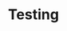 ---
title         : "Testing"
testinghead1: "TENTUFF Tests Done"
testingPara1: "Every TENTUFF Security door stands tough with immense tensile strength to prevent any intruder from breaking into your home. This premium product has undergone multiple rigorous tests to withstand the impact based on several factors. With its advanced technology and security features, TENTUFF is trusted as the best-in-class security door and window system for homes."
testinghead2: "JEMMY TEST / CROW BAR TEST"
testingPara2: "A Jemmy attack is conducted in a simulated environment using a tool similar to a large screw driver against a TENTUFF security door or window. It is an effective way to check the withstanding power of locks and hinges against a specific torque. TENTUFF products are tried and tested to take this impact, without any damage on the hinges and locks. Only after passing the Jemmy test, does a TENTUFF door or window get certified to be suitable for installation at your home."
testinghead3: "KNIFE SHEAR"
testingPara3: "Keeping in mind, the possibility of a knife attack by an intruder, we simulate the situation to test the strength of our products. A knife blade is mechanically controlled to slice and cut the mesh multiple times. Our high grade stainless steel mesh has proven to withstand the knife action without any damage."
testinghead4: "DYNAMIC IMPACT TEST"
testingPara4: "Imagine someone kicking your door with all his might. This is exactly what we simulate using a sand and lead-filled bag. The door is subjected to multiple impacts measured in joules. The test is considered ‘fail’ if the mesh is dislodged. Thanks to the patented ‘Grip lock’ mesh retaining system, TENTUFF doors have passed this test consistently with flying colours."
testinghead5: "SALT SPRAY TEST"
testingPara5: "TENTUFF doors and windows undergo rigorous corrosion-resistant tests to ensure longer durability and solidity. The Salt Spray Test is a reliable way to check corrosion-resistance. The sample product is placed inside a test chamber and exposed to a corrosive atmosphere under controlled conditions for prolonged hours. Resistance to corrosive attacks is used to assess the quality of the sample against the conditions of the test. The success in this test adds to the reliability of TENTUFF products, making them fit to be installed for your security."
---